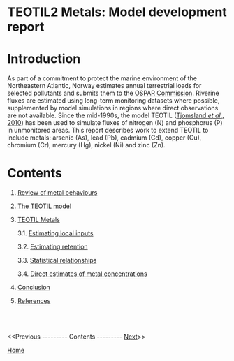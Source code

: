 # TEOTIL2 Metals: Model development report

# Introduction

As part of a commitment to protect the marine environment of the Northeastern Atlantic, Norway estimates annual terrestrial loads for selected pollutants and submits them to the [OSPAR Commission](https://www.ospar.org/). Riverine fluxes are estimated using long-term monitoring datasets where possible, supplemented by model simulations in regions where direct observations are not available. Since the mid-1990s, the model TEOTIL ([Tjomsland *et al*., 2010](https://niva.brage.unit.no/niva-xmlui/handle/11250/214825)) has been used to simulate fluxes of nitrogen (N) and phosphorus (P) in unmonitored areas. This report describes work to extend TEOTIL to include metals: arsenic (As), lead (Pb), cadmium (Cd), copper (Cu), chromium (Cr), mercury (Hg), nickel (Ni) and zinc (Zn).

# Contents

 1. [Review of metal behaviours](01_metal_behaviour.html)
 
 2. [The TEOTIL model](02_teotil_model.html)
 
 3. [TEOTIL Metals](03_teotil_metals.html)
 
    3.1. [Estimating local inputs](04_local_inputs.html)
    
    3.2. [Estimating retention](05_retention.html)
    
    3.3. [Statistical relationships](06_statistical_relationships.html)
    
    3.4. [Direct estimates of metal concentrations](07_1000_lakes.html)
    
 4. [Conclusion](08_conclusion.html)
 
 5. [References](09_references.html)

\
\
\
<<Previous --------- Contents --------- [Next](01_metal_behaviour.html)>>

[Home](https://nivanorge.github.io/teotil2/)
